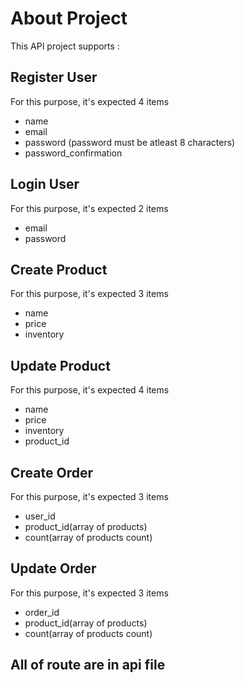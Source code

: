 # About Project

This API project supports :


## Register User
For this purpose, it's expected 4 items
- name
- email
- password (password must be atleast 8 characters)
- password_confirmation


## Login User
  For this purpose, it's expected 2 items
- email
- password

## Create Product
For this purpose, it's expected 3 items
- name
- price
- inventory


## Update Product
For this purpose, it's expected 4 items
- name
- price
- inventory
- product_id


## Create Order
For this purpose, it's expected 3 items
- user_id
- product_id(array of products)
- count(array of products count)

## Update Order
For this purpose, it's expected 3 items
- order_id
- product_id(array of products)
- count(array of products count)

## All of route are in api file
